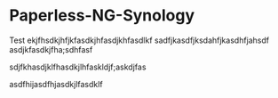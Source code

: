 # Paperless-NG-Synology

Test
ekjfhsdkjhfjkfasdkjhfasdjkhfasdlkf
sadfjkasdfjksdahfjkasdhfjahsdf
asdjkfasdkjfha;sdhfasf



sdjfkhasdjklfhasdkjlhfaskldjf;askdjfas



asdfhijasdfhjasdkjlfasdklf
